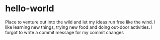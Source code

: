 # hello-world
Place to venture out into the wild and let my ideas run free like the wind.
I like learning new things, trying new food and doing out-door activities.
I forgot to write a commit message for my commit changes
